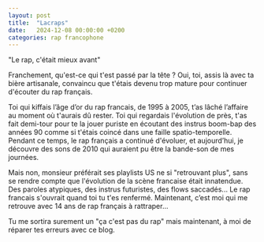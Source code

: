 ```yaml
---
layout: post
title:  "Lacraps"
date:   2024-12-08 00:00:00 +0200
categories: rap francophone
---
```

"Le rap, c'était mieux avant"

Franchement, qu'est-ce qui t'est passé par la tête ? Oui, toi, assis là avec ta bière artisanale, convaincu que t'étais devenu trop mature pour continuer d'écouter du rap français.

Toi qui kiffais l’âge d’or du rap francais, de 1995 à 2005, t’as lâché l’affaire au moment où t'aurais dû rester. Toi qui regardais l'évolution de près, t'as fait demi-tour pour te la jouer puriste en écoutant des instrus boom-bap des années 90 comme si t'étais coincé dans une faille spatio-temporelle. Pendant ce temps, le rap français a continué d'évoluer, et aujourd’hui, je découvre des sons de 2010 qui auraient pu être la bande-son de mes journées.

Mais non, monsieur préférait ses playlists US ne si "retrouvant plus", sans se rendre compte que l'évolution de la scène francaise était innatendue. Des paroles atypiques, des instrus futuristes, des flows saccadés... Le rap francais s'ouvrait quand toi tu t'es renfermé. Maintenant, c’est moi qui me retrouve avec 14 ans de rap français à rattraper...

Tu me sortira surement un "ça c'est pas du rap" mais maintenant, à moi de réparer tes erreurs avec ce blog. 